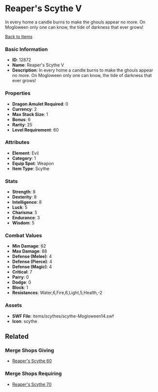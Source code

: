 # Reaper's Scythe V

In every home a candle burns to make the ghouls appear no more. On Mogloween only one can know, the tide of darkness that ever grows! 

[Back to Items](../items.md)

### Basic Information

- **ID**: 12872
- **Name**: Reaper&#039;s Scythe V
- **Description**: In every home a candle burns to make the ghouls appear no more. On Mogloween only one can know, the tide of darkness that ever grows! 

### Properties

- **Dragon Amulet Required**: 0
- **Currency**: 2
- **Max Stack Size**: 1
- **Bonus**: 6
- **Rarity**: 25
- **Level Requirement**: 60

### Attributes

- **Element**: Evil
- **Category**: 1
- **Equip Spot**: Weapon
- **Item Type**: Scythe

### Stats

- **Strength**: 8
- **Dexterity**: 8
- **Intelligence**: 8
- **Luck**: 5
- **Charisma**: 5
- **Endurance**: 3
- **Wisdom**: 5

### Combat Values

- **Min Damage**: 62
- **Max Damage**: 88
- **Defense (Melee)**: 4
- **Defense (Pierce)**: 4
- **Defense (Magic)**: 4
- **Critical**: 7
- **Parry**: 0
- **Dodge**: 0
- **Block**: 1
- **Resistances**: Water,6,Fire,6,Light,5,Health,-2

### Assets

- **SWF File**: items/scythes/scythe-Mogloween14.swf
- **Icon**: scythe

## Related

### Merge Shops Giving

- [Reaper's Scythe 60](../merge-shops/231-reaper-s-scythe-60.md)

### Merge Shops Requiring

- [Reaper's Scythe 70](../merge-shops/232-reaper-s-scythe-70.md)


